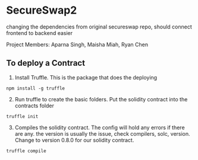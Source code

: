 # SecureSwap2
changing the dependencies from original secureswap repo, should connect frontend to backend easier


Project Members:
Aparna Singh, Maisha Miah, Ryan Chen

## To deploy a Contract

1. Install Truffle. This is the package that does the deploying

```
npm install -g truffle
```

2. Run truffle to create the basic folders. Put the solidity contract into the contracts folder

```
truffle init 
```

3. Compiles the solidity contract. The config will hold any errors if there are any. the version is usually the issue, check compilers, solc, version. Change to version 0.8.0 for our solidity contract.

```
truffle compile
```